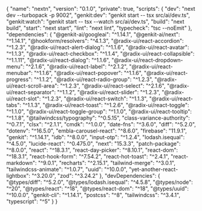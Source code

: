 {
  "name": "nextn",
  "version": "0.1.0",
  "private": true,
  "scripts": {
    "dev": "next dev --turbopack -p 9002",
    "genkit:dev": "genkit start -- tsx src/ai/dev.ts",
    "genkit:watch": "genkit start -- tsx --watch src/ai/dev.ts",
    "build": "next build",
    "start": "next start",
    "lint": "next lint",
    "typecheck": "tsc --noEmit"
  },
  "dependencies": {
    "@genkit-ai/googleai": "^1.14.1",
    "@genkit-ai/next": "^1.14.1",
    "@hookform/resolvers": "^4.1.3",
    "@radix-ui/react-accordion": "^1.2.3",
    "@radix-ui/react-alert-dialog": "^1.1.6",
    "@radix-ui/react-avatar": "^1.1.3",
    "@radix-ui/react-checkbox": "^1.1.4",
    "@radix-ui/react-collapsible": "^1.1.11",
    "@radix-ui/react-dialog": "^1.1.6",
    "@radix-ui/react-dropdown-menu": "^2.1.6",
    "@radix-ui/react-label": "^2.1.2",
    "@radix-ui/react-menubar": "^1.1.6",
    "@radix-ui/react-popover": "^1.1.6",
    "@radix-ui/react-progress": "^1.1.2",
    "@radix-ui/react-radio-group": "^1.2.3",
    "@radix-ui/react-scroll-area": "^1.2.3",
    "@radix-ui/react-select": "^2.1.6",
    "@radix-ui/react-separator": "^1.1.2",
    "@radix-ui/react-slider": "^1.2.3",
    "@radix-ui/react-slot": "^1.2.3",
    "@radix-ui/react-switch": "^1.1.3",
    "@radix-ui/react-tabs": "^1.1.3",
    "@radix-ui/react-toast": "^1.2.6",
    "@radix-ui/react-toggle": "^1.1.0",
    "@radix-ui/react-toggle-group": "^1.1.0",
    "@radix-ui/react-tooltip": "^1.1.8",
    "@tailwindcss/typography": "^0.5.15",
    "class-variance-authority": "^0.7.1",
    "clsx": "^2.1.1",
    "cmdk": "^1.0.0",
    "date-fns": "^3.6.0",
    "diff": "^5.2.0",
    "dotenv": "^16.5.0",
    "embla-carousel-react": "^8.6.0",
    "firebase": "11.9.1",
    "genkit": "^1.14.1",
    "idb": "^8.0.0",
    "input-otp": "^1.2.4",
    "lodash.isequal": "^4.5.0",
    "lucide-react": "^0.475.0",
    "next": "15.3.3",
    "patch-package": "^8.0.0",
    "react": "^18.3.1",
    "react-day-picker": "^8.10.1",
    "react-dom": "^18.3.1",
    "react-hook-form": "^7.54.2",
    "react-hot-toast": "^2.4.1",
    "react-markdown": "^9.0.1",
    "recharts": "^2.15.1",
    "tailwind-merge": "^3.0.1",
    "tailwindcss-animate": "^1.0.7",
    "uuid": "^10.0.0",
    "yet-another-react-lightbox": "^3.20.0",
    "zod": "^3.24.2"
  },
  "devDependencies": {
    "@types/diff": "^5.2.0",
    "@types/lodash.isequal": "^4.5.8",
    "@types/node": "^20",
    "@types/react": "^18",
    "@types/react-dom": "^18",
    "@types/uuid": "^10.0.0",
    "genkit-cli": "^1.14.1",
    "postcss": "^8",
    "tailwindcss": "^3.4.1",
    "typescript": "^5"
  }
}
